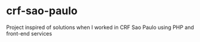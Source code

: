 # crf-sao-paulo
Project inspired of solutions when I worked in CRF Sao Paulo using PHP and front-end services
